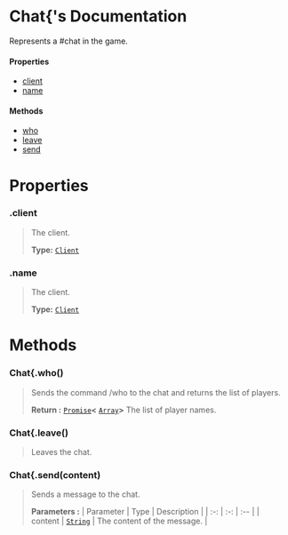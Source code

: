 # Chat{'s Documentation
Represents a #chat in the game.

#### Properties 
* [client](#client)
* [name](#name)
#### Methods 
* [who](#who)
* [leave](#leave)
* [send](#send)



# Properties 

### <a id=client></a>.client

>The client.
>
>**Type:**  [`Client`](Client.md)
### <a id=name></a>.name

>The client.
>
>**Type:**  [`Client`](Client.md)


# Methods

### <a id=who></a>Chat{.who()

>Sends the command /who to the chat and returns the list of players.
>
>
> **Return :**  [`Promise`](https://developer.mozilla.org/en-US/docs/Web/JavaScript/Reference/Global_Objects/Promise)**<** [`Array`](https://developer.mozilla.org/en-US/docs/Web/JavaScript/Reference/Global_Objects/Array)**>** The list of player names.
### <a id=leave></a>Chat{.leave()

>Leaves the chat.
>
### <a id=send></a>Chat{.send(content)

>Sends a message to the chat.
>
>**Parameters :**
>| Parameter | Type | Description |
>| :-: | :-: | :-- |
>| content |  [`String`](https://developer.mozilla.org/en-US/docs/Web/JavaScript/Reference/Global_Objects/String) | The content of the message. |
>
